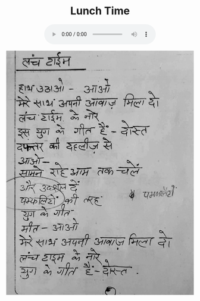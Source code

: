 <center>
<h1>Lunch Time</h1>
<figure>
    <audio
       controls
       src="./lunchTime.mp3">
          Your browser does not support the
          <code>audio</code> element.
    </audio>
</figure>

![](./14_lunchTime.jpg)
</center>
